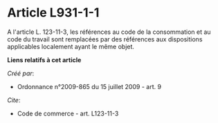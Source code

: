 # Article L931-1-1

A l'article L. 123-11-3, les références au code de la consommation et au code du travail sont remplacées par des références
aux dispositions applicables localement ayant le même objet.

**Liens relatifs à cet article**

_Créé par_:

  - Ordonnance n°2009-865 du 15 juillet 2009 - art. 9

_Cite_:

  - Code de commerce - art. L123-11-3
